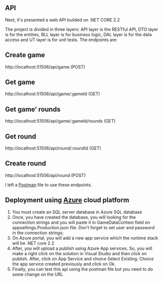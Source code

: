 ## API

Next, it's presented a web API builded on .NET CORE 2.2

The project is divided in three layers: API layer is the RESTful API, DTO layer is for the entities, BLL layer is for business logic, DAL layer is for the data access and UT layer is for unit tests. 
The endpoints are: 

## Create game
 http://localhost:51506/api/game (POST)
## Get game
http://localhost:51506/api/game/:gameId (GET)
## Get game’ rounds
http://localhost:51506/api/game/:gameId/rounds (GET)
## Get round
http://localhost:51506/api/round/:roundId (GET)
## Create round 
http://localhost:51506/api/round (POST)

I left a [Postman](https://www.getpostman.com/) file to use these endpoints.  

## Deployment using [Azure](https://azure.microsoft.com/en-us/) cloud platform 

1. You must create an SQL server database in Azure SQL database 
2. Once, you have created the database, you will looking for the connection strings and you will paste it in GameDataContext field on appsettings.Production.json file. Don’t forget to set user and password in the connection strings;
3. On Azure portal, you will add a new app service which the runtime stack will be .NET core 2.2 
4. After, you will upload a publish using Azure App services.  So, you will make a right click on the solution in Visual Studio and then click on publish. After, click on App Service and choice Select Existing. Choice the app service created previously and click on Ok.
5. Finally, you can test this api using the postman file but you need to do some change on the URL
